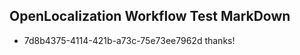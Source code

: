 ## OpenLocalization Workflow Test MarkDown
* 7d8b4375-4114-421b-a73c-75e73ee7962d thanks!

<!--HONumber=Aug16_HO4-->


